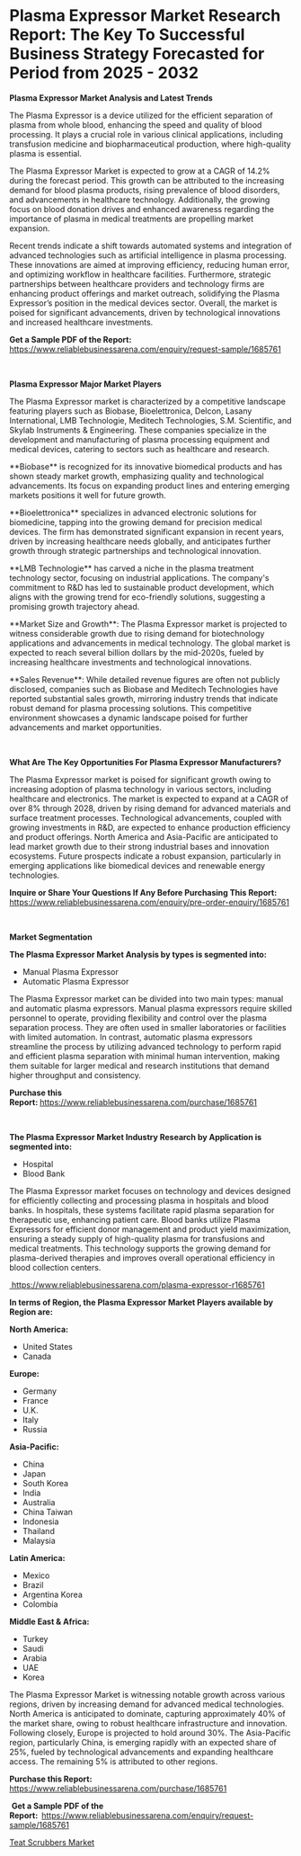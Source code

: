 <p><h1>Plasma Expressor Market Research Report: The Key To Successful Business Strategy Forecasted for Period from 2025 - 2032</h1></p><p><strong>Plasma Expressor Market Analysis and Latest Trends</strong></p>
<p><p>The Plasma Expressor is a device utilized for the efficient separation of plasma from whole blood, enhancing the speed and quality of blood processing. It plays a crucial role in various clinical applications, including transfusion medicine and biopharmaceutical production, where high-quality plasma is essential. </p><p>The Plasma Expressor Market is expected to grow at a CAGR of 14.2% during the forecast period. This growth can be attributed to the increasing demand for blood plasma products, rising prevalence of blood disorders, and advancements in healthcare technology. Additionally, the growing focus on blood donation drives and enhanced awareness regarding the importance of plasma in medical treatments are propelling market expansion.</p><p>Recent trends indicate a shift towards automated systems and integration of advanced technologies such as artificial intelligence in plasma processing. These innovations are aimed at improving efficiency, reducing human error, and optimizing workflow in healthcare facilities. Furthermore, strategic partnerships between healthcare providers and technology firms are enhancing product offerings and market outreach, solidifying the Plasma Expressor’s position in the medical devices sector. Overall, the market is poised for significant advancements, driven by technological innovations and increased healthcare investments.</p></p>
<p><strong>Get a Sample PDF of the Report:&nbsp;</strong> <a href="https://www.reliablebusinessarena.com/enquiry/request-sample/1685761?utm_campaign=2532&utm_medium=2&utm_source=Github&utm_content=ia&utm_term=09042025&utm_id=plasma-expressor">https://www.reliablebusinessarena.com/enquiry/request-sample/1685761</a></p>
<p>&nbsp;</p>
<p><strong>Plasma Expressor Major Market Players</strong></p>
<p><p>The Plasma Expressor market is characterized by a competitive landscape featuring players such as Biobase, Bioelettronica, Delcon, Lasany International, LMB Technologie, Meditech Technologies, S.M. Scientific, and Skylab Instruments & Engineering. These companies specialize in the development and manufacturing of plasma processing equipment and medical devices, catering to sectors such as healthcare and research.</p><p>**Biobase** is recognized for its innovative biomedical products and has shown steady market growth, emphasizing quality and technological advancements. Its focus on expanding product lines and entering emerging markets positions it well for future growth.</p><p>**Bioelettronica** specializes in advanced electronic solutions for biomedicine, tapping into the growing demand for precision medical devices. The firm has demonstrated significant expansion in recent years, driven by increasing healthcare needs globally, and anticipates further growth through strategic partnerships and technological innovation.</p><p>**LMB Technologie** has carved a niche in the plasma treatment technology sector, focusing on industrial applications. The company's commitment to R&D has led to sustainable product development, which aligns with the growing trend for eco-friendly solutions, suggesting a promising growth trajectory ahead.</p><p>**Market Size and Growth**: The Plasma Expressor market is projected to witness considerable growth due to rising demand for biotechnology applications and advancements in medical technology. The global market is expected to reach several billion dollars by the mid-2020s, fueled by increasing healthcare investments and technological innovations.</p><p>**Sales Revenue**: While detailed revenue figures are often not publicly disclosed, companies such as Biobase and Meditech Technologies have reported substantial sales growth, mirroring industry trends that indicate robust demand for plasma processing solutions. This competitive environment showcases a dynamic landscape poised for further advancements and market opportunities.</p></p>
<p>&nbsp;</p>
<p><strong>What Are The Key Opportunities For Plasma Expressor Manufacturers?</strong></p>
<p><p>The Plasma Expressor market is poised for significant growth owing to increasing adoption of plasma technology in various sectors, including healthcare and electronics. The market is expected to expand at a CAGR of over 8% through 2028, driven by rising demand for advanced materials and surface treatment processes. Technological advancements, coupled with growing investments in R&D, are expected to enhance production efficiency and product offerings. North America and Asia-Pacific are anticipated to lead market growth due to their strong industrial bases and innovation ecosystems. Future prospects indicate a robust expansion, particularly in emerging applications like biomedical devices and renewable energy technologies.</p></p>
<p><strong>Inquire or Share Your Questions If Any Before Purchasing This Report:</strong> <a href="https://www.reliablebusinessarena.com/enquiry/pre-order-enquiry/1685761?utm_campaign=2532&utm_medium=2&utm_source=Github&utm_content=ia&utm_term=09042025&utm_id=plasma-expressor">https://www.reliablebusinessarena.com/enquiry/pre-order-enquiry/1685761</a></p>
<p>&nbsp;</p>
<p><strong>Market Segmentation</strong></p>
<p><strong>The Plasma Expressor Market Analysis by types is segmented into:</strong></p>
<p><ul><li>Manual Plasma Expressor</li><li>Automatic Plasma Expressor</li></ul></p>
<p><p>The Plasma Expressor market can be divided into two main types: manual and automatic plasma expressors. Manual plasma expressors require skilled personnel to operate, providing flexibility and control over the plasma separation process. They are often used in smaller laboratories or facilities with limited automation. In contrast, automatic plasma expressors streamline the process by utilizing advanced technology to perform rapid and efficient plasma separation with minimal human intervention, making them suitable for larger medical and research institutions that demand higher throughput and consistency.</p></p>
<p><strong>Purchase this Report:&nbsp;</strong><a href="https://www.reliablebusinessarena.com/purchase/1685761?utm_campaign=2532&utm_medium=2&utm_source=Github&utm_content=ia&utm_term=09042025&utm_id=plasma-expressor">https://www.reliablebusinessarena.com/purchase/1685761</a></p>
<p>&nbsp;</p>
<p><strong>The Plasma Expressor Market Industry Research by Application is segmented into:</strong></p>
<p><ul><li>Hospital</li><li>Blood Bank</li></ul></p>
<p><p>The Plasma Expressor market focuses on technology and devices designed for efficiently collecting and processing plasma in hospitals and blood banks. In hospitals, these systems facilitate rapid plasma separation for therapeutic use, enhancing patient care. Blood banks utilize Plasma Expressors for efficient donor management and product yield maximization, ensuring a steady supply of high-quality plasma for transfusions and medical treatments. This technology supports the growing demand for plasma-derived therapies and improves overall operational efficiency in blood collection centers.</p></p>
<p><a href="https://www.reliablebusinessarena.com/plasma-expressor-r1685761?utm_campaign=2532&utm_medium=2&utm_source=Github&utm_content=ia&utm_term=09042025&utm_id=plasma-expressor">&nbsp;https://www.reliablebusinessarena.com/plasma-expressor-r1685761</a></p>
<p><strong>In terms of Region, the Plasma Expressor Market Players available by Region are:</strong></p>
<p>
    <p> <strong> North America: </strong>
        <ul>
            <li>United States</li>
            <li>Canada</li>
        </ul>
        </p> 
    <p> <strong> Europe: </strong>
        <ul>
            <li>Germany</li>
            <li>France</li>
            <li>U.K.</li>
            <li>Italy</li>
            <li>Russia</li>
        </ul>
        </p> 
    <p> <strong> Asia-Pacific: </strong>
        <ul>
            <li>China</li>
            <li>Japan</li>
            <li>South Korea</li>
            <li>India</li>
            <li>Australia</li>
            <li>China Taiwan</li>
            <li>Indonesia</li>
            <li>Thailand</li>
            <li>Malaysia</li>
        </ul>
        </p> 
    <p> <strong> Latin America: </strong>
        <ul>
            <li>Mexico</li>
            <li>Brazil</li>
            <li>Argentina Korea</li>
            <li>Colombia</li>
        </ul>
        </p> 
    <p> <strong> Middle East & Africa: </strong>
        <ul>
            <li>Turkey</li>
            <li>Saudi</li>
            <li>Arabia</li>
            <li>UAE</li>
            <li>Korea</li>
        </ul>
    </p>
    </p>
<p><p>The Plasma Expressor Market is witnessing notable growth across various regions, driven by increasing demand for advanced medical technologies. North America is anticipated to dominate, capturing approximately 40% of the market share, owing to robust healthcare infrastructure and innovation. Following closely, Europe is projected to hold around 30%. The Asia-Pacific region, particularly China, is emerging rapidly with an expected share of 25%, fueled by technological advancements and expanding healthcare access. The remaining 5% is attributed to other regions.</p></p>
<p><strong>Purchase this Report: </strong><a href="https://www.reliablebusinessarena.com/purchase/1685761?utm_campaign=2532&utm_medium=2&utm_source=Github&utm_content=ia&utm_term=09042025&utm_id=plasma-expressor">https://www.reliablebusinessarena.com/purchase/1685761</a></p>
<p>&nbsp;<strong>Get a Sample PDF of the Report:&nbsp;&nbsp;</strong><a href="https://www.reliablebusinessarena.com/enquiry/request-sample/1685761?utm_campaign=2532&utm_medium=2&utm_source=Github&utm_content=ia&utm_term=09042025&utm_id=plasma-expressor">https://www.reliablebusinessarena.com/enquiry/request-sample/1685761</a></p>
<p><strong></strong></p>
<p><p><a href="https://github.com/kathiestrine5ty/Market-Research-Report-List-2/blob/main/teat-scrubbers-market.md?utm_campaign=2532&utm_medium=2&utm_source=Github&utm_content=ia&utm_term=09042025&utm_id=plasma-expressor">Teat Scrubbers Market</a></p></p>